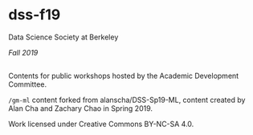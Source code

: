 # dss-f19 #
Data Science Society at Berkeley

*Fall 2019*

##
Contents for public workshops hosted by the Academic Development Committee.

`/gm-ml` content forked from alanscha/DSS-Sp19-ML, content created by Alan Cha and Zachary Chao in Spring 2019.

Work licensed under Creative Commons BY-NC-SA 4.0.
